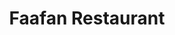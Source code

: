 ---
layout: place
title: "Faafan Restaurant"
permalink: /minnesota/willmar/faafan-restaurant.html
stateAbbr: MN
stateName: Minnesota
cityName: Willmar
seo:
  name: "Faafan Restaurant"
  type: Restaurant
  links: null
description: "Faafan Restaurant serves delicious sushi in Willmar, Minnesota. Try fresh Japanese dishes for a great dining experience. "
place_id: ChIJs6-UG9BetVIRt2sPO42ErPM
photos:
  - name: >-
      places/ChIJs6-UG9BetVIRt2sPO42ErPM/photos/AeeoHcKy_vtyIlQyYmOZ08pjNyyg-4q9rEmm_DVCUQYq9GNKryfaPMp-wv6fYWU5mlk4soDAfvln48WgTnmb4TSeV88UwQ2MP-b6I1ruSrtBzdDrptpETeHqMDxWGZimFghQ_gFgjtmLDde7SAyvdehmhcRo8b6HpN3UqMXtfKO_D69hRp6DeaMnef57-7JblFClRC2Fjzk8OGDUH0iNBxdTY47nYtbDOLz62tXE3yfhoW3fkLSu5dhGBfR0rgM8T6TAILYPTTGC9J7VdI7T5UysO-WZdym7tEqTDlteZRV_Mtts7Q
    widthPx: 900
    heightPx: 600
    authorAttributions:
      - displayName: Faafan Restaurant
        uri: https://maps.google.com/maps/contrib/107325482020299432584
        photoUri: >-
          https://lh3.googleusercontent.com/a-/ALV-UjVSj2BCtRrHWzPV5XWJMie3S9U088XlmoDlW_baxro0zubR6mU=s100-p-k-no-mo
    flagContentUri: >-
      https://www.google.com/local/imagery/report/?cb_client=maps_api_places.places_api&image_key=!1e10!2sAF1QipNe9Kvis9jvMqthEUzjwScA2PM0rJ2S36qY-9cN&hl=en-US
    googleMapsUri: >-
      https://www.google.com/maps/place//data=!3m4!1e2!3m2!1sAF1QipNe9Kvis9jvMqthEUzjwScA2PM0rJ2S36qY-9cN!2e10!4m2!3m1!1s0x52b55ed01b94afb3:0xf3ac848d3b0f6bb7
  - name: >-
      places/ChIJs6-UG9BetVIRt2sPO42ErPM/photos/AeeoHcL5bN88Ez4kfXN7Qa0O8S3Js2o9efLL7_nscm77UeVdTvYGIRRC0GGHbX0kaltYodmNL35f207dm-lbNOTjZzgu4mTXOtvgPab0g8bqlHOQ-ZbLpnkq08Y1YSdJN4hoEs01ea8ndo-0A0QRblpgp2EZr8R-vq7YADr64YGFp46JivICb4r6_QuUZePqTZGV_tphgpDHGmtOfbASrxVIHlL-FoZBw2qoo4weTC3ntdp-10XBYva4eTKF3ENyvWg33liCoxaAkxf-ru-eoZaDevpFxah1tTODAFzzn3VKoXZMlg
    widthPx: 960
    heightPx: 956
    authorAttributions:
      - displayName: Faafan Restaurant
        uri: https://maps.google.com/maps/contrib/107325482020299432584
        photoUri: >-
          https://lh3.googleusercontent.com/a-/ALV-UjVSj2BCtRrHWzPV5XWJMie3S9U088XlmoDlW_baxro0zubR6mU=s100-p-k-no-mo
    flagContentUri: >-
      https://www.google.com/local/imagery/report/?cb_client=maps_api_places.places_api&image_key=!1e10!2sAF1QipPbDPejSDJ5FQuto_xn7fYHMa1QYM53k4AJBY_w&hl=en-US
    googleMapsUri: >-
      https://www.google.com/maps/place//data=!3m4!1e2!3m2!1sAF1QipPbDPejSDJ5FQuto_xn7fYHMa1QYM53k4AJBY_w!2e10!4m2!3m1!1s0x52b55ed01b94afb3:0xf3ac848d3b0f6bb7
  - name: >-
      places/ChIJs6-UG9BetVIRt2sPO42ErPM/photos/AeeoHcLswItmGJloOSZWA-IeF8fKWapqeODn_oTnx-sdFuLvcOuGvUIIy3xi0MGj0Ds3y6dOvRlxOnnKCCP3VzSjrGqNE-Napx6MikyEtw6Mz8M5ESoBImydTPOJ0J-ngwDgcJCcg_KgY1FEjFuS7YmrRXOAbrflmXGw5EQoleAgVG7Wf5qPO1yanMwtdglh7fn3ZM15mmwFa1HCGJeK6dJVcIkEnTLjd9WEY-f-y6SZ2CN7lnnHLK9VdZy6f7H20EgHLy-3AMCS1TGdnfY_KUB1fuBVkC0y7XGVxiP69cM_H9rLIkhD8utaer1TMHO5OT1-YXLeqe4uL-WUCr9CmVB1oxo4qjZcSIkR0HPhNWYdmlA3GldZ8KwOkX-UYA07kJCIyWBZV5Vyql2V-sYCEkRFLpQb9S_kRK1hIGl-4olp6PsuOdVr
    widthPx: 2160
    heightPx: 2880
    authorAttributions:
      - displayName: Ami Choi
        uri: https://maps.google.com/maps/contrib/104276786249479789555
        photoUri: >-
          https://lh3.googleusercontent.com/a-/ALV-UjXrbDD0CSnswQAppYgpQDlptUvGvaNM7aLsiCFZSvzJQIyavO8=s100-p-k-no-mo
    flagContentUri: >-
      https://www.google.com/local/imagery/report/?cb_client=maps_api_places.places_api&image_key=!1e10!2sCIHM0ogKEICAgICbmtjE0wE&hl=en-US
    googleMapsUri: >-
      https://www.google.com/maps/place//data=!3m4!1e2!3m2!1sCIHM0ogKEICAgICbmtjE0wE!2e10!4m2!3m1!1s0x52b55ed01b94afb3:0xf3ac848d3b0f6bb7
  - name: >-
      places/ChIJs6-UG9BetVIRt2sPO42ErPM/photos/AeeoHcJne4gb6tn5tpwDfIFLOxActBjZlMpVcYkmp8-pbtVhwk4a9qgSFpbkRQKiogGL-cB_KhWAEqy4qfbHM2iNubJf7BmIr99sjNxTUpAcL-6FJze3gKC4pHRjfQyahGWLwcfNflJr0YY5vVa77EKpXIAWOhSrldqqHKH2u5QJCCAngXB7iuBNsXSao_MeWJnMDoUnsmvMNGqAhvB8F5vHqnY4o9K-fIqaUDOdoQtjMYvpMI5oBeMie-ajHz9TdtYlkMh2HtH1Ajkn_h94gadfoy5BfU6RwLslcbGrzCne4Q_xMA
    widthPx: 300
    heightPx: 300
    authorAttributions:
      - displayName: Faafan Restaurant
        uri: https://maps.google.com/maps/contrib/107325482020299432584
        photoUri: >-
          https://lh3.googleusercontent.com/a-/ALV-UjVSj2BCtRrHWzPV5XWJMie3S9U088XlmoDlW_baxro0zubR6mU=s100-p-k-no-mo
    flagContentUri: >-
      https://www.google.com/local/imagery/report/?cb_client=maps_api_places.places_api&image_key=!1e10!2sAF1QipPokzzVIFoAkfk5Wk1IKrBYm6enUjYzA42G55jH&hl=en-US
    googleMapsUri: >-
      https://www.google.com/maps/place//data=!3m4!1e2!3m2!1sAF1QipPokzzVIFoAkfk5Wk1IKrBYm6enUjYzA42G55jH!2e10!4m2!3m1!1s0x52b55ed01b94afb3:0xf3ac848d3b0f6bb7
  - name: >-
      places/ChIJs6-UG9BetVIRt2sPO42ErPM/photos/AeeoHcK5EaYTaYRtB5YCJJ8VCg4bNs8txqFMr0koJsledgGN9_6-p5BxCFR70qLe1JWZa1Jvl9L8BVFQaRxYOpLw3yE-fLNxFHKpQSpQRypWC-m1y31xkv_B0wtojy-plYLiIhuFYs9Ytlp0H3KuzDOQQ413ZdWaytQduGe_mFs_i2ztqzbT-TAmPydU6Z4QvHRjjS4A108r1DLUrPgEbzIvDfgp9W9su59oIkLJj8mgTCTsKWgLX4Ces2tTvegiZXJbkydW_wGC2dzVZK6PhqDMNYG59YpIH2bgJBC82vy_KzaJeHzgmLjYCeINRz83Pwy_BPos7UQ183becaUD8EC6OCZbZExj8HZNIQPYPX3pEnhsaioWQCAwrhX-N1ObnRZCBbS7ZPih2smlAqxv9tFstamrC4fsCHzAg6GdsKUYEPAMahkc
    widthPx: 4000
    heightPx: 1868
    authorAttributions:
      - displayName: joe rossetti
        uri: https://maps.google.com/maps/contrib/108127866588475450703
        photoUri: >-
          https://lh3.googleusercontent.com/a/ACg8ocIPjEEexFw9MPAXBCoMiWyAh7m09GogoKB42hX1TMMkMS0tx6-k=s100-p-k-no-mo
    flagContentUri: >-
      https://www.google.com/local/imagery/report/?cb_client=maps_api_places.places_api&image_key=!1e10!2sCIHM0ogKEICAgIDhzcyl4gE&hl=en-US
    googleMapsUri: >-
      https://www.google.com/maps/place//data=!3m4!1e2!3m2!1sCIHM0ogKEICAgIDhzcyl4gE!2e10!4m2!3m1!1s0x52b55ed01b94afb3:0xf3ac848d3b0f6bb7
  - name: >-
      places/ChIJs6-UG9BetVIRt2sPO42ErPM/photos/AeeoHcLIe1uNNR3gCjKdu-TYDX8rKgK-6m2JbkRHOH9-NLTgHkax2niRBEXFrEFy3bBkk_DnsW2vC_w4BcuT6zjVizu4c6Ts6S9YyqnUO7OrGJvweUXjjyUS4wP-T75rjC9akVCrop7dEuirxxTnInx7J1gZ4g9qdReegIONRiexlPiZWNgayDXq_x0USMxOGhDerEThy-XsNETD95O7zvRaEqeJy05MjwSWUVwo5tKhFsKYYx5Onfymg8pCLYZN2RLEQi8Ss9LiiHpwdmyeYwqHHPwc9gGfBOId3h6bS02hwOleH75ivZU0Hfev5SWDPy9SJEj_EybcRduyRyns296XI4WIF2B2zFXFYE72ejmhKv_IJBd69uo_wvM4LyVzHUqKzUCoomjKHY3tiOowdCBDbVoTEI69KxgeaV_M1JIaiWgX7Q
    widthPx: 3024
    heightPx: 4032
    authorAttributions:
      - displayName: Abdirazak siyad
        uri: https://maps.google.com/maps/contrib/104281922664922399503
        photoUri: >-
          https://lh3.googleusercontent.com/a/ACg8ocKbVY-lM9r1aK5Vnu8_bHPKM25bTLvcRCTWBkGjeHotlZmJyA=s100-p-k-no-mo
    flagContentUri: >-
      https://www.google.com/local/imagery/report/?cb_client=maps_api_places.places_api&image_key=!1e10!2sCIHM0ogKEICAgID4pvjjZQ&hl=en-US
    googleMapsUri: >-
      https://www.google.com/maps/place//data=!3m4!1e2!3m2!1sCIHM0ogKEICAgID4pvjjZQ!2e10!4m2!3m1!1s0x52b55ed01b94afb3:0xf3ac848d3b0f6bb7
  - name: >-
      places/ChIJs6-UG9BetVIRt2sPO42ErPM/photos/AeeoHcKcDUSNkj7SndVQPmpFHv6XpN6eUaFGurw8t_pdD5MPdQ82pyzx_aElg_bNMvmViMOEwW1Ls529h46YNCU5eU8TDMW0Ib5g8ctVrwuUY6pXy-EyG1_uqbwNYkmTfU_Qph5V7I4mSNPXjawaPcKVYmTjv5S-jVwCwACWzOyGLZvi8AY_2wc2PCC_jdMpPE7HM1cpJZcbOkFtE0EP12s2lH0FQedFanwR6LfJ7SlBXQ1djvNb3tgius74IewOjBAccbUx_O7-cqClv5dE6tuUQnhVrIrYSKIjxiYbJqdlRJGGjvMKRLMO13P-QPEAyOUcjW9Lhigj6BeeWFrWBV6IDwXtpqr0qMxSa0BKRz5UGrUGlRu1FFJEVD6wo93Ys4RL2AP8VNOOZIjQ8HZHcQuW0BjUHKiMk4tNblcOjbOUd0OSGA
    widthPx: 4000
    heightPx: 1868
    authorAttributions:
      - displayName: joe rossetti
        uri: https://maps.google.com/maps/contrib/108127866588475450703
        photoUri: >-
          https://lh3.googleusercontent.com/a/ACg8ocIPjEEexFw9MPAXBCoMiWyAh7m09GogoKB42hX1TMMkMS0tx6-k=s100-p-k-no-mo
    flagContentUri: >-
      https://www.google.com/local/imagery/report/?cb_client=maps_api_places.places_api&image_key=!1e10!2sCIHM0ogKEICAgIDhzczVfQ&hl=en-US
    googleMapsUri: >-
      https://www.google.com/maps/place//data=!3m4!1e2!3m2!1sCIHM0ogKEICAgIDhzczVfQ!2e10!4m2!3m1!1s0x52b55ed01b94afb3:0xf3ac848d3b0f6bb7
  - name: >-
      places/ChIJs6-UG9BetVIRt2sPO42ErPM/photos/AeeoHcJbh8AP_NyTk8E4yfOOaRRl8SVleJ4XZAPVMrGrQ4EXgD9p06WDvOdBuAXtDyUBC9QhD-RElU_JecMIQHWQHktowei4YYwWNWQPH3-iL5Ac5pqvJx34ucchQc0PkyokZLtt6uYnJQFXKKYCvJpzLBBB3Pwlw_tsHpWPrYRR6Q4JlFmwG3qMjsrpXsVQEC2GlR1A3mxOwTz2gxF5baxvdxvrbeIGCFm3zXSwRLhKkA-Ks4Ku2y7Bwb5bFmE6LznXNDiwpPbWD7cVSs071M3yK6rGIvUasy_MUzyd15zCgFS5jw
    widthPx: 4538
    heightPx: 4088
    authorAttributions:
      - displayName: Faafan Restaurant
        uri: https://maps.google.com/maps/contrib/107325482020299432584
        photoUri: >-
          https://lh3.googleusercontent.com/a-/ALV-UjVSj2BCtRrHWzPV5XWJMie3S9U088XlmoDlW_baxro0zubR6mU=s100-p-k-no-mo
    flagContentUri: >-
      https://www.google.com/local/imagery/report/?cb_client=maps_api_places.places_api&image_key=!1e10!2sAF1QipOH_Oku1Dqkaiy7X0lxLjYK4xEIDVWfd42BrftK&hl=en-US
    googleMapsUri: >-
      https://www.google.com/maps/place//data=!3m4!1e2!3m2!1sAF1QipOH_Oku1Dqkaiy7X0lxLjYK4xEIDVWfd42BrftK!2e10!4m2!3m1!1s0x52b55ed01b94afb3:0xf3ac848d3b0f6bb7
  - name: >-
      places/ChIJs6-UG9BetVIRt2sPO42ErPM/photos/AeeoHcKdAj1JiwiRAsWlGEBVTU69516A1Y54Taz9UEvjfhLT2TJld3CvFjSV__UCtUtuAVaR7cK0uWfT_9WVULZKlbwr12wtw15lVLeHJ3WtKk86ywOm9IHb_Nz7b6xn9vHJTxbyLLWhV7dm_08Rolgbh0iS5NwZR6cqsUaL5xpTjaBstPOAJLEzl4ZFMOMT4pWF8w3Dy5pXHOOYkGSnA93vc3gXsSwDFjP-BdFVGJFLzNLnbajkPCOEpsKRVg6PEubMADRPWuM0Sosz5bnul4ub04lW1kgCcv9aRC4qEpVg92iLNw
    widthPx: 2175
    heightPx: 4725
    authorAttributions:
      - displayName: Faafan Restaurant
        uri: https://maps.google.com/maps/contrib/107325482020299432584
        photoUri: >-
          https://lh3.googleusercontent.com/a-/ALV-UjVSj2BCtRrHWzPV5XWJMie3S9U088XlmoDlW_baxro0zubR6mU=s100-p-k-no-mo
    flagContentUri: >-
      https://www.google.com/local/imagery/report/?cb_client=maps_api_places.places_api&image_key=!1e10!2sAF1QipOsCHenx4kW7AteVH9EyTasmHhDw_l5q0rjJCwz&hl=en-US
    googleMapsUri: >-
      https://www.google.com/maps/place//data=!3m4!1e2!3m2!1sAF1QipOsCHenx4kW7AteVH9EyTasmHhDw_l5q0rjJCwz!2e10!4m2!3m1!1s0x52b55ed01b94afb3:0xf3ac848d3b0f6bb7
  - name: >-
      places/ChIJs6-UG9BetVIRt2sPO42ErPM/photos/AeeoHcJffvFz6M4O4F0Ym7Zcu9WO30qoKXrYC-khR424HnR0p8X3oN3sv2VlWY40UhX6o2VxwrneRK0Ql6H67CpRo6ZK81-1loNi_DlZj7ZyqVHf06zrLXGljxJ7yDMuLD2ZB--4Qrw5r8gmI2UUh39518r1C5-yPhI81n_ZA7zV94EncFQkrsmfJDYbUd7FnPUOQoxF0v6WWt8GCfy2iGI3d7BJWLNdZoXuu3k0XLaDLTdxqWNGpg7zDUcYG-Sll7c3KihNXtpVC_qWgFezuockq6_T7az8QBXN80fVOaErlgniT81lEhOxGFLNY4zjIkIPT0tWL5bFqR4XHjUDrjktxJeCCjiNbIjKCsv4pkFxOpBKQt8RvruLt9PqsyfEHlbmj-LSj9gtq3M5bv55vhIjo_LF1715y4SvOc9bhMWGP-A
    widthPx: 4032
    heightPx: 1782
    authorAttributions:
      - displayName: Jeffrey McBride
        uri: https://maps.google.com/maps/contrib/112921159992137624093
        photoUri: >-
          https://lh3.googleusercontent.com/a-/ALV-UjVIw-MbU2UDnT-dX1Dawnrnf8tzj0V0cvcIP8wXM8SCsPSmG0Ln=s100-p-k-no-mo
    flagContentUri: >-
      https://www.google.com/local/imagery/report/?cb_client=maps_api_places.places_api&image_key=!1e10!2sCIHM0ogKEICAgICO1Mf6Aw&hl=en-US
    googleMapsUri: >-
      https://www.google.com/maps/place//data=!3m4!1e2!3m2!1sCIHM0ogKEICAgICO1Mf6Aw!2e10!4m2!3m1!1s0x52b55ed01b94afb3:0xf3ac848d3b0f6bb7
address: 426 Litchfield Ave SW, Willmar, MN 56201, USA
street: 426 Litchfield Ave SW
city: Willmar
state: MN
zip: '56201'
country: USA
neighborhood: null
latitude: '45.121556'
longitude: '-95.048909'
accessibility_options:
  wheelchairAccessibleParking: true
  wheelchairAccessibleEntrance: true
  wheelchairAccessibleRestroom: true
  wheelchairAccessibleSeating: true
business_status: OPERATIONAL
name: Faafan Restaurant
google_maps_links:
  directionsUri: >-
    https://www.google.com/maps/dir//''/data=!4m7!4m6!1m1!4e2!1m2!1m1!1s0x52b55ed01b94afb3:0xf3ac848d3b0f6bb7!3e0
  placeUri: https://maps.google.com/?cid=17558554789326842807
  writeAReviewUri: >-
    https://www.google.com/maps/place//data=!4m3!3m2!1s0x52b55ed01b94afb3:0xf3ac848d3b0f6bb7!12e1
  reviewsUri: >-
    https://www.google.com/maps/place//data=!4m4!3m3!1s0x52b55ed01b94afb3:0xf3ac848d3b0f6bb7!9m1!1b1
  photosUri: >-
    https://www.google.com/maps/place//data=!4m3!3m2!1s0x52b55ed01b94afb3:0xf3ac848d3b0f6bb7!10e5
primary_type: Restaurant
opening_hours: null
secondary_opening_hours: null
phone: null
price_level: null
price_range: null
rating: null
rating_count: 0
website: null
reviews: null
parking_options: null
payment_options: null
allow_dogs: null
curbside_pickup: null
delivery: null
dine_in: null
good_for_children: null
good_for_groups: null
good_for_sports: null
live_music: null
menu_for_children: null
outdoor_seating: null
reservable: null
restroom: null
serves_beer: null
serves_breakfast: null
serves_brunch: null
serves_cocktails: null
serves_coffee: null
serves_dinner: null
serves_dessert: null
serves_lunch: null
serves_vegetarian_food: null
serves_wine: null
takeout: null
update_category: pro
summary: null

---